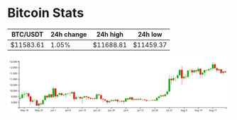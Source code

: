 # Bitcoin Stats

BTC/USDT|24h change|24h high|24h low|
|---|---|---|---|
|$11583.61|1.05%|$11688.81|$11459.37|

<img src="./chart.svg">
